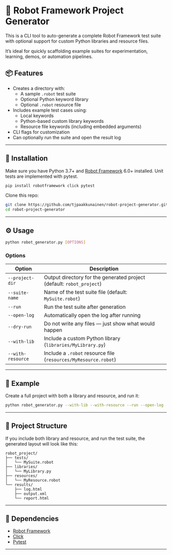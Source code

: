 # 🧪 Robot Framework Project Generator

This is a CLI tool to auto-generate a complete Robot Framework test suite with optional support for custom Python libraries and resource files.

It’s ideal for quickly scaffolding example suites for experimentation, learning, demos, or automation pipelines.

## 📦 Features

- Creates a directory with:
  - A sample `.robot` test suite
  - Optional Python keyword library
  - Optional `.robot` resource file
- Includes example test cases using:
  - Local keywords
  - Python-based custom library keywords
  - Resource file keywords (including embedded arguments)
- CLI flags for customization
- Can optionally run the suite and open the result log

---

## 🚀 Installation

Make sure you have Python 3.7+ and [Robot Framework](https://robotframework.org/) 6.0+ installed. Unit tests are implemented with pytest.

```bash
pip install robotframework click pytest
````

Clone this repo:

```bash
git clone https://github.com/tjpaakkunainen/robot-project-generator.git
cd robot-project-generator
```

---

## ⚙️ Usage

```bash
python robot_generator.py [OPTIONS]
```

### Options

| Option            | Description                                                           |
| ----------------- | --------------------------------------------------------------------- |
| `--project-dir`   | Output directory for the generated project (default: `robot_project`) |
| `--suite-name`    | Name of the test suite file (default: `MySuite.robot`)                |
| `--run`           | Run the test suite after generation                                   |
| `--open-log`      | Automatically open the log after running                              |
| `--dry-run`       | Do not write any files — just show what would happen                  |
| `--with-lib`      | Include a custom Python library (`libraries/MyLibrary.py`)            |
| `--with-resource` | Include a `.robot` resource file (`resources/MyResource.robot`)       |

---

## 🧰 Example

Create a full project with both a library and resource, and run it:

```bash
python robot_generator.py --with-lib --with-resource --run --open-log
```

---

## 📁 Project Structure

If you include both library and resource, and run the test suite, the generated layout will look like this:

```
robot_project/
├── tests/
│   └── MySuite.robot
├── libraries/
│   └── MyLibrary.py
├── resources/
│   └── MyResource.robot
└── results/
    ├── log.html
    ├── output.xml
    └── report.html
```

---

## 🧪 Dependencies

* [Robot Framework](https://robotframework.org/)
* [Click](https://click.palletsprojects.com/)
* [Pytest](https://pytest.org)

---
